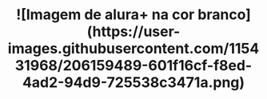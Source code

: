 <h1 align= "center">![Imagem de alura+ na cor branco](https://user-images.githubusercontent.com/115431968/206159489-601f16cf-f8ed-4ad2-94d9-725538c3471a.png)</h1>
